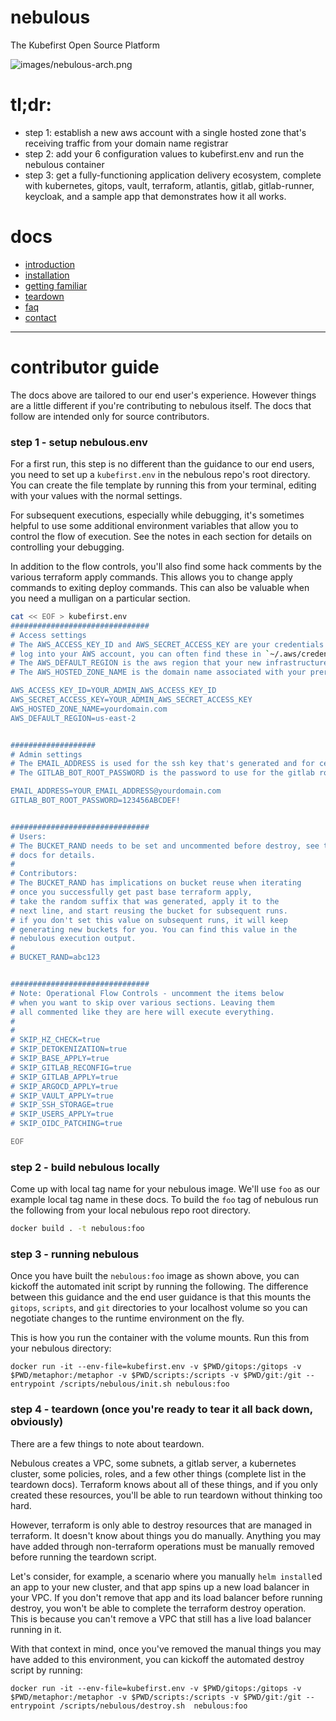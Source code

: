 # nebulous
The Kubefirst Open Source Platform

![images/nebulous-arch.png](images/nebulous-arch.png)

# tl;dr:
- step 1: establish a new aws account with a single hosted zone that's receiving traffic from your domain name registrar
- step 2: add your 6 configuration values to kubefirst.env and run the nebulous container
- step 3: get a fully-functioning application delivery ecosystem, complete with kubernetes, gitops, vault, terraform, atlantis, gitlab, gitlab-runner, keycloak, and a sample app that demonstrates how it all works.

# docs
- [introduction](https://docs.kubefirst.com/)
- [installation](https://docs.kubefirst.com/nebulous/install/)
- [getting familiar](https://docs.kubefirst.com/kubefirst/getting-started/)
- [teardown](https://docs.kubefirst.com/nebulous/teardown/)
- [faq](https://docs.kubefirst.com/nebulous/faq/)
- [contact](https://docs.kubefirst.com/contact/)

---

# contributor guide

The docs above are tailored to our end user's experience. However things are a little different if you're contributing to nebulous itself. The docs that follow are intended only for source contributors.

### step 1 - setup nebulous.env

For a first run, this step is no different than the guidance to our end users, you need to set up a `kubefirst.env` in the nebulous repo's root directory. You can create the file template by running this from your terminal, editing with your values with the normal settings.

For subsequent executions, especially while debugging, it's sometimes helpful to use some additional environment variables that allow you to control the flow of execution. See the notes in each section for details on controlling your debugging.

In addition to the flow controls, you'll also find some hack comments by the various terraform apply commands. This allows you to change apply commands to exiting deploy commands. This can also be valuable when you need a mulligan on a particular section.

```bash
cat << EOF > kubefirst.env
###############################
# Access settings
# The AWS_ACCESS_KEY_ID and AWS_SECRET_ACCESS_KEY are your credentials to 
# log into your AWS account, you can often find these in `~/.aws/credentials`
# The AWS_DEFAULT_REGION is the aws region that your new infrastructure will provision in - 
# The AWS_HOSTED_ZONE_NAME is the domain name associated with your prerequesite hosted zone in route53 - it should look similar to yourdomain.com with no www. prefix and no . suffix

AWS_ACCESS_KEY_ID=YOUR_ADMIN_AWS_ACCESS_KEY_ID
AWS_SECRET_ACCESS_KEY=YOUR_ADMIN_AWS_SECRET_ACCESS_KEY
AWS_HOSTED_ZONE_NAME=yourdomain.com
AWS_DEFAULT_REGION=us-east-2


###################
# Admin settings
# The EMAIL_ADDRESS is used for the ssh key that's generated and for certificate expiration notifications
# The GITLAB_BOT_ROOT_PASSWORD is the password to use for the gitlab root user, change this to a value only you know

EMAIL_ADDRESS=YOUR_EMAIL_ADDRESS@yourdomain.com
GITLAB_BOT_ROOT_PASSWORD=123456ABCDEF!


###############################
# Users:
# The BUCKET_RAND needs to be set and uncommented before destroy, see the teardown 
# docs for details.
# 
# Contributors: 
# The BUCKET_RAND has implications on bucket reuse when iterating
# once you successfully get past base terraform apply, 
# take the random suffix that was generated, apply it to the 
# next line, and start reusing the bucket for subsequent runs.
# if you don't set this value on subsequent runs, it will keep 
# generating new buckets for you. You can find this value in the 
# nebulous execution output.
# 
# BUCKET_RAND=abc123


###############################
# Note: Operational Flow Controls - uncomment the items below 
# when you want to skip over various sections. Leaving them
# all commented like they are here will execute everything.
# 
#
# SKIP_HZ_CHECK=true
# SKIP_DETOKENIZATION=true
# SKIP_BASE_APPLY=true
# SKIP_GITLAB_RECONFIG=true
# SKIP_GITLAB_APPLY=true
# SKIP_ARGOCD_APPLY=true
# SKIP_VAULT_APPLY=true
# SKIP_SSH_STORAGE=true
# SKIP_USERS_APPLY=true
# SKIP_OIDC_PATCHING=true

EOF
```

### step 2 - build nebulous locally

Come up with local tag name for your nebulous image. We'll use `foo` as our example local tag name in these docs. To build the `foo` tag of nebulous run the following from your local nebulous repo root directory.

```bash
docker build . -t nebulous:foo
```

### step 3 - running nebulous

Once you have built the `nebulous:foo` image as shown above, you can kickoff the automated init script by running the following. The difference between this guidance and the end user guidance is that this mounts the `gitops`, `scripts`, and `git` directories to your localhost volume so you can negotiate changes to the runtime environment on the fly.

This is how you run the container with the volume mounts. Run this from your nebulous directory:
```
docker run -it --env-file=kubefirst.env -v $PWD/gitops:/gitops -v $PWD/metaphor:/metaphor -v $PWD/scripts:/scripts -v $PWD/git:/git --entrypoint /scripts/nebulous/init.sh nebulous:foo
```

### step 4 - teardown (once you're ready to tear it all back down, obviously)

There are a few things to note about teardown.

Nebulous creates a VPC, some subnets, a gitlab server, a kubernetes cluster, some policies, roles, and a few other things (complete list in the teardown docs). Terraform knows about all of these things, and if you only created these resources, you'll be able to run teardown without thinking too hard.

However, terraform is only able to destroy resources that are managed in terraform. It doesn't know about things you do manually. Anything you may have added through non-terraform operations must be manually removed before running the teardown script. 

Let's consider, for example, a scenario where you manually `helm install`ed an app to your new cluster, and that app spins up a new load balancer in your VPC. If you don't remove that app and its load balancer before running destroy, you won't be able to complete the terraform destroy operation. This is because you can't remove a VPC that still has a live load balancer running in it.

With that context in mind, once you've removed the manual things you may have added to this environment, you can kickoff the automated destroy script by running:
```
docker run -it --env-file=kubefirst.env -v $PWD/gitops:/gitops -v $PWD/metaphor:/metaphor -v $PWD/scripts:/scripts -v $PWD/git:/git --entrypoint /scripts/nebulous/destroy.sh  nebulous:foo  
```

